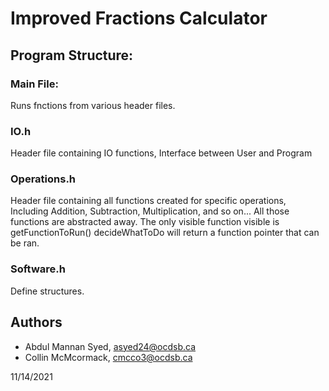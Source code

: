 # Improved Fractions Calculator

## Program Structure:

### Main File:
Runs fnctions from various header files.
    
### IO.h
Header file containing IO functions, 
Interface between User and Program 

### Operations.h
Header file containing all functions created for specific operations,
Including Addition, Subtraction, Multiplication, and so on...
All those functions are abstracted away.
The only visible function visible is getFunctionToRun()
decideWhatToDo will return a function pointer that can be ran.


### Software.h
Define structures.

## Authors

- Abdul Mannan Syed, asyed24@ocdsb.ca
- Collin McMcormack, cmcco3@ocdsb.ca

11/14/2021

